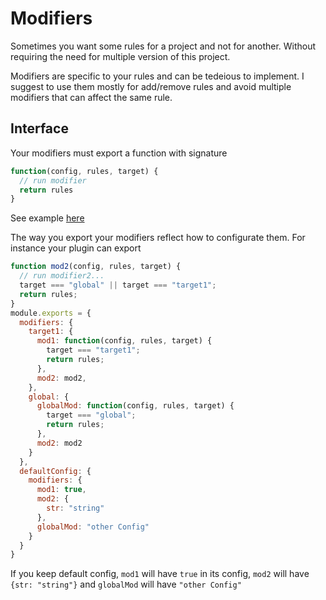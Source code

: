 # Modifiers
Sometimes you want some rules for a project and not for another.
Without requiring the need for multiple version of this project.

Modifiers are specific to your rules and can be tedeious to implement. I suggest to use them mostly for add/remove rules and avoid multiple modifiers that can affect the same rule.

## Interface

Your modifiers must export a function with signature
```js
function(config, rules, target) {
  // run modifier
  return rules
}
```
See example [here](https://github.com/Cellule/eslint-myrules/blob/master/modifiers/react/index.js)

The way you export your modifiers reflect how to configurate them.
For instance your plugin can export 
```js
function mod2(config, rules, target) {
  // run modifier2...
  target === "global" || target === "target1";
  return rules;
}
module.exports = {
  modifiers: {
    target1: {
      mod1: function(config, rules, target) {
        target === "target1";
        return rules;
      },
      mod2: mod2,
    },
    global: {
      globalMod: function(config, rules, target) {
        target === "global";
        return rules;
      },
      mod2: mod2
    }
  },
  defaultConfig: {
    modifiers: {
      mod1: true,
      mod2: {
        str: "string"
      },
      globalMod: "other Config"
    }
  }
}
```
If you keep default config, `mod1` will have `true` in its config, `mod2` will have `{str: "string"}` and `globalMod` will have `"other Config"`
